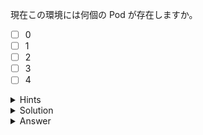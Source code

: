 現在この環境には何個の Pod が存在しますか。  

- [ ] 0
- [ ] 1
- [ ] 2
- [ ] 3
- [ ] 4

<details>
  <summary>Hints</summary>

`kubectl get pods` コマンドを使用します。

</details>

<details>
  <summary>Solution</summary>

`kubectl get pods`{{execute}} コマンドを実行し、Pod 数をカウントします。

</details>

<details>
  <summary>Answer</summary>

0

</details>
